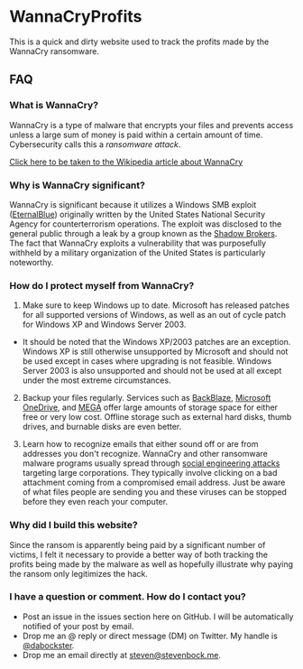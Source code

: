 # WannaCryProfits
This is a quick and dirty website used to track the profits made by the WannaCry ransomware.

## FAQ

### What is WannaCry?
WannaCry is a type of malware that encrypts your files and prevents access unless a large sum of money is paid within a certain amount of time. Cybersecurity calls this a *ransomware attack*.

[Click here to be taken to the Wikipedia article about WannaCry](https://en.wikipedia.org/wiki/WannaCry_cyber_attack)

### Why is WannaCry significant?
WannaCry is significant because it utilizes a Windows SMB exploit ([EternalBlue](https://en.wikipedia.org/wiki/EternalBlue)) originally written by the United States National Security Agency for counterterrorism operations. The exploit was disclosed to the general public through a leak by a group known as the [Shadow Brokers](https://en.wikipedia.org/wiki/The_Shadow_Brokers). The fact that WannaCry exploits a vulnerability that was purposefully withheld by a military organization of the United States is particularly noteworthy.

### How do I protect myself from WannaCry?
1. Make sure to keep Windows up to date. Microsoft has released patches for all supported versions of Windows, as well as an out of cycle patch for Windows XP and Windows Server 2003.

* It should be noted that the Windows XP/2003 patches are an exception. Windows XP is still otherwise unsupported by Microsoft and should not be used except in cases where upgrading is not feasible. Windows Server 2003 is also unsupported and should not be used at all except under the most extreme circumstances.

2. Backup your files regularly. Services such as [BackBlaze](https://www.backblaze.com/), [Microsoft OneDrive](https://onedrive.live.com), and [MEGA](https://mega.nz/) offer large amounts of storage space for either free or very low cost. Offline storage such as external hard disks, thumb drives, and burnable disks are even better.

3. Learn how to recognize emails that either sound off or are from addresses you don't recognize. WannaCry and other ransomware malware programs usually spread through [social engineering attacks](https://en.wikipedia.org/wiki/Social_engineering_(security)) targeting large corporations. They typically involve clicking on a bad attachment coming from a compromised email address. Just be aware of what files people are sending you and these viruses can be stopped before they even reach your computer.

### Why did I build this website?

Since the ransom is apparently being paid by a significant number of victims, I felt it necessary to provide a better way of both tracking the profits being made by the malware as well as hopefully illustrate why paying the ransom only legitimizes the hack.

### I have a question or comment. How do I contact you?
* Post an issue in the issues section here on GitHub. I will be automatically notified of your post by email.
* Drop me an @ reply or direct message (DM) on Twitter. My handle is [@dabockster](https://twitter.com/dabockster).
* Drop me an email directly at [steven@stevenbock.me](mailto:steven@stevenbock.me).

